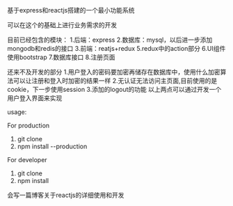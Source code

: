 基于express和reactjs搭建的一个最小功能系统

可以在这个的基础上进行业务需求的开发

目前已经包含的模块：
1.后端：express
2.数据库：mysql，以后进一步添加mongodb和redis的接口
3.前端：reatjs+redux
5.redux中的action部分
6.UI组件使用bootstrap
7.数据库接口
8.注册页面

还来不及开发的部分
1.用户登入的密码要加密再储存在数据库中，使用什么加密算法可以让注册和登入时加密的结果一样
2.无认证无法访问主页面,目前使用的是cookie，下一步使用session
3.添加的logout的功能
以上两点可以通过开发一个用户登入界面来实现

usage:

For production
1. git clone
2. npm install --production

For developer
1. git clone
2. npm install


会写一篇博客关于reactjs的详细使用和开发